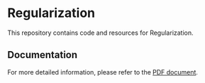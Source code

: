 # Regularization

This repository contains code and resources for Regularization.

## Documentation

For more detailed information, please refer to the [PDF document](./pdf.pdf).
